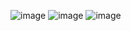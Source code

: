 ![image](https://github.com/user-attachments/assets/0a7875a5-a859-4838-a289-de7dda76cabe)
![image](https://github.com/user-attachments/assets/e365ec9e-5dc0-485c-aebd-9114d9ad398b)
![image](https://github.com/user-attachments/assets/2692c3b9-c848-4c73-8de2-9399b3939cda)
